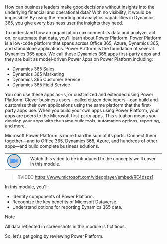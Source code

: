 How can business leaders make good decisions without insights into the underlying financial and operational data? With no visibility, it would be impossible! By using the reporting and analytics capabilities in Dynamics 365, you give every business user the insights they need.

To understand how an organization can connect its data and analyze, act on, or automate that data, you'll learn about Power Platform. Power Platform is a low-code platform that spans across Office 365, Azure, Dynamics 365, and standalone applications. Power Platform is the foundation of several Dynamics 365 apps. We call these Dynamics 365 apps first-party apps and they are built as model-driven Power Apps on Power Platform including:

* Dynamics 365 Sales
* Dynamics 365 Marketing
* Dynamics 365 Customer Service
* Dynamics 365 Field Service      

You can use these apps as-is, or customized and extended using Power Platform. Clever business users—called citizen developers—can build and customize their own applications using the same platform that the first-party apps use. When you build your own apps using Power Platform, your apps are peers to the Microsoft first-party apps. This situation means you develop your apps with the same build tools, automation options, reporting, and more.

Microsoft Power Platform is more than the sum of its parts. Connect them together—and to Office 365, Dynamics 365, Azure, and hundreds of other apps—and build complete business solutions.

|  |  |
| ------------ | ------------- | 
| ![Icon indicating play video](../media/video-icon.png) | Watch this video to be introduced to the concepts we'll cover in this module. |
 
> [!VIDEO https://www.microsoft.com/videoplayer/embed/RE4dspz]

 
In this module, you'll:  

- Identify components of Power Platform.   
- Recognize the key benefits of Microsoft Dataverse.
- Understand options for reporting Dynamics 365 data. 

> [!NOTE]
> All data reflected in screenshots in this module is fictitious.

So, let's get going by reviewing Power Platform.
